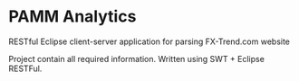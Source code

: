 # PAMM Analytics 
RESTful Eclipse client-server application for parsing FX-Trend.com website

Project contain all required information. Written using SWT + Eclipse RESTFul. 
